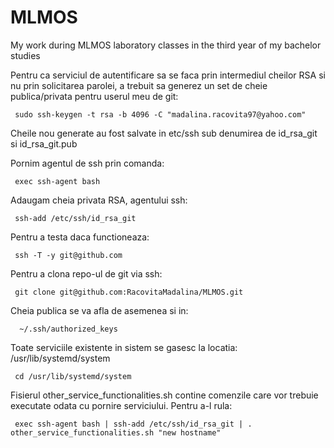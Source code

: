 # MLMOS
My work during MLMOS laboratory classes in the third year of my bachelor studies

Pentru ca serviciul de autentificare sa se faca prin intermediul cheilor RSA
si nu prin solicitarea parolei, a trebuit sa generez un set de cheie publica/privata
pentru userul meu de git:

     sudo ssh-keygen -t rsa -b 4096 -C "madalina.racovita97@yahoo.com"

Cheile nou generate au fost salvate in etc/ssh sub denumirea de id_rsa_git si id_rsa_git.pub

Pornim agentul de ssh prin comanda: 
     
     exec ssh-agent bash

Adaugam cheia privata RSA, agentului ssh: 
      
     ssh-add /etc/ssh/id_rsa_git

Pentru a testa daca functioneaza: 
      
     ssh -T -y git@github.com
     
Pentru a clona repo-ul de git via ssh: 

     git clone git@github.com:RacovitaMadalina/MLMOS.git
     
Cheia publica se va afla de asemenea si in:

      ~/.ssh/authorized_keys

Toate serviciile existente in sistem se gasesc la locatia: /usr/lib/systemd/system

     cd /usr/lib/systemd/system
     
Fisierul other_service_functionalities.sh contine comenzile care vor trebuie executate odata cu pornire serviciului. Pentru a-l rula:
     
     exec ssh-agent bash | ssh-add /etc/ssh/id_rsa_git | . other_service_functionalities.sh "new hostname"
